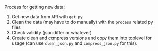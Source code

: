 Process for getting new data:

1. Get new data from API with `get.py`
2. Clean the data (may have to do manually) with the `process` related py files
3. Check validity (json differ or whatever)
4. Create clean and compress versions and copy them into toplevel for usage (can use `clean_json.py` and `compress_json.py` for this).
